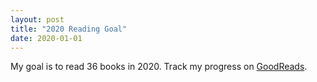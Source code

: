 ```yaml
---
layout: post
title: "2020 Reading Goal"
date: 2020-01-01
---
```


My goal is to read 36 books in 2020. Track my progress on [GoodReads](https://www.goodreads.com/user/year_in_books/2020/1282802).
